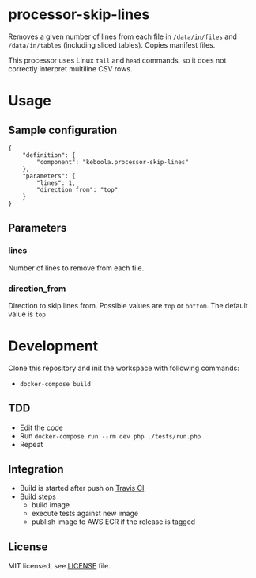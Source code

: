 # processor-skip-lines

Removes a given number of lines from each file in `/data/in/files` and `/data/in/tables` (including sliced tables). Copies manifest files.

This processor uses Linux `tail` and `head` commands, so it does not correctly interpret multiline CSV rows. 
 
# Usage

## Sample configuration

```
{  
    "definition": {
        "component": "keboola.processor-skip-lines"
    },
    "parameters": {
        "lines": 1,
        "direction_from": "top"
    }
}
```

## Parameters

### lines

Number of lines to remove from each file.

### direction_from

Direction to skip lines from. Possible values are `top` or `bottom`. The default value is `top`
 
  
# Development
 
Clone this repository and init the workspace with following commands:

- `docker-compose build`

## TDD 

 - Edit the code
 - Run `docker-compose run --rm dev php ./tests/run.php` 
 - Repeat
 
## Integration
 - Build is started after push on [Travis CI](https://travis-ci.org/keboola/processor-skip-lines)
 - [Build steps](https://github.com/keboola/processor-skip-lines/blob/master/.travis.yml)
   - build image
   - execute tests against new image
   - publish image to AWS ECR if the release is tagged
   

## License

MIT licensed, see [LICENSE](./LICENSE) file.
